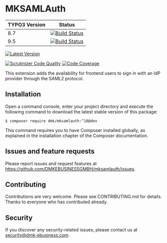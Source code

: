 # MKSAMLAuth

| TYPO3 Version | Status |
| -- | -- |
| 8.7 | [![Build Status](https://api.travis-ci.org/DMKEBUSINESSGMBH/mksamlauth.svg?branch=8.7)](https://travis-ci.org/DMKEBUSINESSGMBH/mksamlauth) |
| 9.5 | [![Build Status](https://api.travis-ci.org/DMKEBUSINESSGMBH/mksamlauth.svg?branch=9.5)](https://travis-ci.org/DMKEBUSINESSGMBH/mksamlauth) |


[![Latest Version](https://img.shields.io/packagist/v/dmk/mksamlauth.svg?style=flat-square)](https://github.com/DMKEBUSINESSGMBH/mksamlauth/releases)

[![Scrutinizer Code Quality](https://scrutinizer-ci.com/g/DMKEBUSINESSGMBH/mksamlauth/badges/quality-score.png?b=8.7)](https://scrutinizer-ci.com/g/DMKEBUSINESSGMBH/mksamlauth/?branch=9.5)
[![Code Coverage](https://scrutinizer-ci.com/g/DMKEBUSINESSGMBH/mksamlauth/badges/coverage.png?b=8.7)](https://scrutinizer-ci.com/g/DMKEBUSINESSGMBH/mksamlauth/?branch=9.5)

This extension adds the availability for frontend users to sign in with
an IdP provider through the SAML2 protocol.

## Installation

Open a command console, enter your project directory and execute the following command to download the latest stable version of this package:

```
$ composer require dmk/mksamlauth:^10@dev
```

This command requires you to have Composer installed globally, as explained in the installation chapter of the Composer documentation.


## Issues and feature requests
Please report issues and request features at https://github.com/DMKEBUSINESSGMBH/mksamlauth/issues.

## Contributing
Contributions are very welcome. Please see CONTRIBUTING.md for details. Thanks to everyone who has contributed already.

## Security
If you discover any security-related issues, please contact us at security@dmk-ebusiness.com.